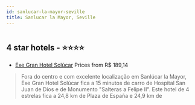 ```yaml
---
id: sanlucar-la-mayor-seville
title: Sanlucar la Mayor, Seville
---
```


<center><img src="https://i.travelapi.com/hotels/1000000/570000/561900/561894/9ead0bdd_z.jpg" alt="" /></center>


##  4 star hotels - ⭐️⭐️⭐️⭐️

-    [Exe Gran Hotel Solúcar](https://us.hurb.com/hotels/sanlucar-la-mayor/exe-gran-hotel-solucar-HT-612Q?cmp=18055) Prices from R$ 189,14
   > Fora do centro e com excelente localização em Sanlúcar la Mayor, Exe Gran Hotel Solúcar fica a 15 minutos de carro de Hospital San Juan de Dios e de Monumento "Salteras a Felipe II".  Este hotel de 4 estrelas fica a 24,8 km de Plaza de España e 24,9 km de

